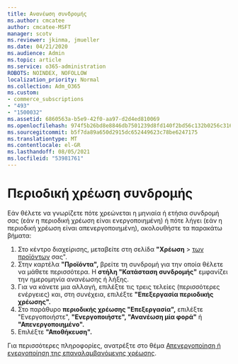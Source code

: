 ```yaml
---
title: Ανανέωση συνδρομής
ms.author: cmcatee
author: cmcatee-MSFT
manager: scotv
ms.reviewer: jkinma, jmueller
ms.date: 04/21/2020
ms.audience: Admin
ms.topic: article
ms.service: o365-administration
ROBOTS: NOINDEX, NOFOLLOW
localization_priority: Normal
ms.collection: Adm_O365
ms.custom:
- commerce_subscriptions
- "493"
- "1500032"
ms.assetid: 6860563a-b5e9-42f0-aa97-d2d4ed810069
ms.openlocfilehash: 974f5b26bd8e8846db7501239d8fd140f2bd56c132b0256c3166dbf2c2c8b138
ms.sourcegitcommit: b5f7da89a650d2915dc652449623c78be6247175
ms.translationtype: MT
ms.contentlocale: el-GR
ms.lasthandoff: 08/05/2021
ms.locfileid: "53981761"
---
```

# <a name="subscription-recurring-billing"></a>Περιοδική χρέωση συνδρομής

Εάν θέλετε να γνωρίζετε πότε χρεώνεται η μηνιαία  ή ετήσια συνδρομή σας (εάν η περιοδική  χρέωση είναι ενεργοποιημένη) ή πότε λήγει (εάν η περιοδική χρέωση είναι απενεργοποιημένη), ακολουθήστε τα παρακάτω βήματα:
  
1. Στο κέντρο διαχείρισης, μεταβείτε στη σελίδα **"Χρέωση** \> [των προϊόντων](https://go.microsoft.com/fwlink/p/?linkid=842054) σας".
2. Στην καρτέλα **"Προϊόντα",** βρείτε τη συνδρομή για την οποία θέλετε να μάθετε περισσότερα. Η **στήλη "Κατάσταση συνδρομής"** εμφανίζει την ημερομηνία ανανέωσης ή λήξης.
3. Για να κάνετε μια αλλαγή, επιλέξτε τις τρεις τελείες (περισσότερες ενέργειες) και, στη συνέχεια, επιλέξτε **"Επεξεργασία περιοδικής χρέωσης".**
4. Στο παράθυρο **περιοδικής χρέωσης "Επεξεργασία",** επιλέξτε "Ενεργοποιήστε", **"Ενεργοποιήστε", "Ανανέωση μία φορά"** ή **"Απενεργοποιημένο".** 
5. Επιλέξτε **"Αποθήκευση".**

Για περισσότερες πληροφορίες, ανατρέξτε στο θέμα [Απενεργοποίηση ή ενεργοποίηση της επαναλαμβανόμενης χρέωσης](/microsoft-365/commerce/subscriptions/renew-your-subscription).